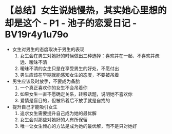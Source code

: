 # 【总结】女生说她慢热，其实她心里想的却是这个 - P1 - 池子的恋爱日记 - BV19r4y1u79o

-   女生对男生的态度取决于男生的表现
    1.  女生会在男生对她好的时候做出三种选择：喜欢并在一起、不喜欢并疏远、暧昧不清
    2.  暧昧不清的女生只是在享受男生的好处，不愿付出
    3.  男生应该在早期就能感知女生的态度，不要被吊着
-   男生应该及时放手，不要成为备胎
    1.  一个真正喜欢你的女生不会吊着你
    2.  如果女生一直不愿确定关系，转移话题，说明她不喜欢你
    3.  爱情是盲目的，但被吊着后不放手就是自找的
-   提升自己才能吸引女生
    1.  追求女生需要提升自己成为她的最优解
    2.  女生会对那些对她好的人有所保留
    3.  唯一让女生倾心的方法是成为她的最优解，而不是只对她好